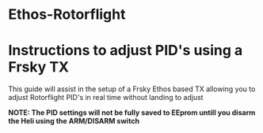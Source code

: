 # Ethos-Rotorflight
# Instructions to adjust PID's using a Frsky TX
This guide will assist in the setup of a Frsky Ethos based TX allowing you to adjust Rotorflight PID's in real time without landing to adjust

**NOTE: The PID settings will not be fully saved to EEprom untill you disarm the Heli using the ARM/DISARM switch**
